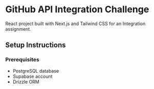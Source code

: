 # GitHub API Integration Challenge

React project built with Next.js and Tailwind CSS for an Integration assignment.

## Setup Instructions

### Prerequisites

- PostgreSQL database
- Supabase account
- Drizzle ORM
